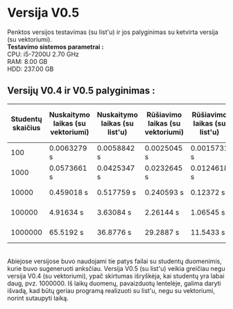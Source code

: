 # Versija V0.5
Penktos versijos testavimas (su list'u) ir jos palyginimas su ketvirta versija (su vektoriumi). <br/>
**Testavimo sistemos parametrai :** <br/>
CPU: i5-7200U 2.70 GHz <br/>
RAM: 8.00 GB <br/>
HDD: 237.00 GB <br/>
## Versijų V0.4 ir V0.5 palyginimas :
| Studentų skaičius | Nuskaitymo laikas (su vektoriumi) | Nuskaitymo laikas (su list'u) | Rūšiavimo laikas (su vektoriumi) | Rūšiavimo laikas (su list'u) | Bendras laikas (su vektoriumi)        | Bendras laikas (su list'u)
|-------------------|-----------------------------------|-------------------------------|----------------------------------|------------------------------|----------------------------------|------------------------------|
|100                 | 0.0063279 s | 0.0058842 s | 0.0025045 s | 0.0015731 s | 2.58058 s | 4.65763 s |
|1000                | 0.0573661 s | 0.0425347 s | 0.0232645 s | 0.0124618 s | 2.78001 s | 3.42072 s |
|10000               | 0.459018 s | 0.517759 s | 0.240593 s | 0.12372 s | 4.77639 s | 3.70593 s |
|100000              | 4.91634 s | 3.63084 s | 2.26144 s | 1.06545 s | 12.4399 s | 11.5192 s |
|1000000             | 65.5192 s | 36.8776 s | 29.2887 s | 11.5433 s | 98.1781 s | 87.8045 s |
<br/>
Abiejose versijose buvo naudojami tie patys failai su studentų duomenimis, kurie buvo sugeneruoti anksčiau.
Versija V0.5 (su list'u) veikia greičiau negu versija V0.4 (su vektoriumi), ypač skirtumas išryškėja, kai studentų yra labai daug, pvz. 1000000. Iš laikų duomenų, pavaizduotų lentelėje, galima daryti išvadą, kad būtų geriau programą realizuoti su list'u, negu su vektoriumi, norint sutaupyti laiką.
